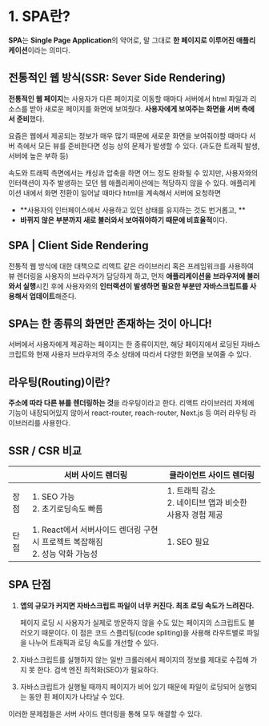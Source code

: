 # 1. SPA란?

**SPA**는 **Single Page Application**의 약어로, 말 그대로 **한 페이지로 이루어진 애플리케이션**이라는 의미다.

## 전통적인 웹 방식(SSR: Sever Side Rendering)

**전통적인 웹 페이지**는 사용자가 다른 페이지로 이동할 때마다 서버에서 html 파일과 리소스를 받아 새로운 페이지를 화면에 보여줬다. **사용자에게 보여주는 화면을 서버 측에서 준비**했다.

요즘은 웹에서 제공되는 정보가 매우 많기 때문에 새로운 화면을 보여줘야할 때마다 서버 측에서 모든 뷰를 준비한다면 성능 상의 문제가 발생할 수 있다. (과도한 트래픽 발생, 서버에 높은 부하 등)

속도와 트래픽 측면에서는 캐싱과 압축을 하면 어느 정도 완화될 수 있지만, 사용자와의 인터랙션이 자주 발생하는 모던 웹 애플리케이션에는 적당하지 않을 수 있다. 애플리케이션 내에서 화면 전환이 일어날 때마다 html을 계속해서 서버에 요청하면 

- **사용자의 인터페이스에서 사용하고 있던 상태를 유지하는 것도 번거롭고, **
- **바뀌지 않은 부분까지 새로 불러와서 보여줘야하기 때문에 비효율적**이다.

## SPA | Client Side Rendering

전통적 웹 방식에 대한 대책으로 리액트 같은 라이브러리 혹은 프레임워크를 사용하여 뷰 렌더링을 사용자의 브라우저가 담당하게 하고, 먼저 **애플리케이션을 브라우저에 불러와서 실행**시킨 후에 사용자와의 **인터랙션이 발생하면 필요한 부분만 자바스크립트를 사용해서 업데이트**해준다.

## SPA는 한 종류의 화면만 존재하는 것이 아니다!

서버에서 사용자에게 제공하는 페이지는 한 종류이지만, 해당 페이지에서 로딩된 자바스크립트와 현재 사용자 브라우저의 주소 상태에 따라서 다양한 화면을 보여줄 수 있다.

## 라우팅(Routing)이란?

**주소에 따라 다른 뷰를 렌더링하는 것**을 라우팅이라고 한다. 리액트 라이브러리 자체에 기능이 내장되어있지 않아서 react-router, reach-router, Next.js 등 여러 라우팅 라이브러리를 사용한다.

## SSR / CSR 비교

|      | 서버 사이드 렌더링                                           | 클라이언트 사이드 렌더링                                     |
| ---- | ------------------------------------------------------------ | ------------------------------------------------------------ |
| 장점 | 1. SEO 가능<br />2. 초기로딩속도 빠름                        | 1. 트래픽 감소<br />2. 네이티브 앱과 비슷한 사용자 경험 제공 |
| 단점 | 1. React에서 서버사이드 렌더링 구현시 프로젝트 복잡해짐<br />2. 성능 악화 가능성 | 1. SEO 필요                                                  |



## SPA 단점

1. **앱의 규모가 커지면 자바스크립트 파일이 너무 커진다. 최초 로딩 속도가 느려진다.**

   페이지 로딩 시 사용자가 실제로 방문하지 않을 수도 있는 페이지의 스크립트도 불러오기 때문이다. 이 점은 코드 스플리팅(code spliting)을 사용해 라우트별로 파일을 나누어 트래픽과 로딩 속도를 개선할 수 있다.

2. 자바스크립트를 실행하지 않는 일반 크롤러에서 페이지의 정보를 제대로 수집해 가지 못 한다. 검색 엔진 최적화(SEO)가 필요하다.

3. 자바스크립트가 실행될 때까지 페이지가 비어 있기 때문에 파일이 로딩되어 실행되는 동안 흰 페이지가 나타날 수 있다.

이러한 문제점들은 서버 사이드 렌더링을 통해 모두 해결할 수 있다.

